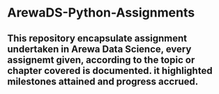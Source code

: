 # ArewaDS-Python-Assignments
## This repository encapsulate assignment undertaken in Arewa Data Science, every assignemt given, according to the topic or chapter covered is documented. it highlighted milestones attained and progress accrued.
